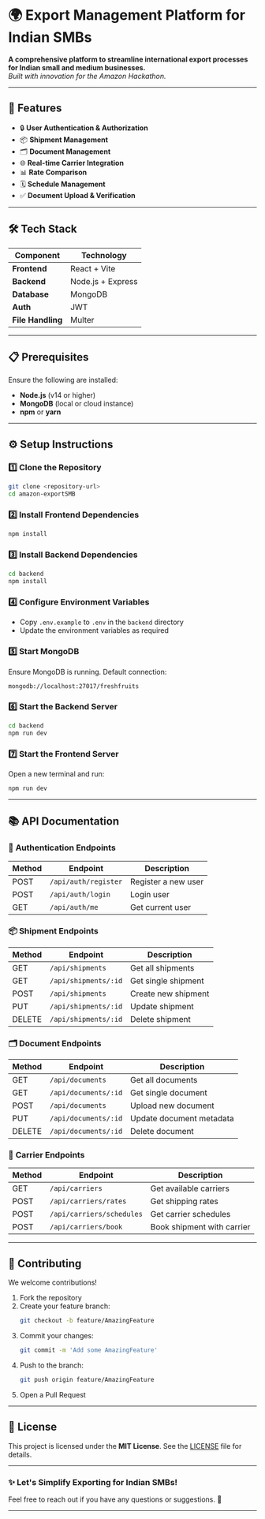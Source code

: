 # 🌍 **Export Management Platform for Indian SMBs**  
**A comprehensive platform to streamline international export processes for Indian small and medium businesses.**  
*Built with innovation for the Amazon Hackathon.*

---
## 🚀 **Features**  
- 🔒 **User Authentication & Authorization**  
- 📦 **Shipment Management**  
- 🗂️ **Document Management**  
- 🌐 **Real-time Carrier Integration**  
- 📊 **Rate Comparison**  
- 🗓️ **Schedule Management**  
- ✅ **Document Upload & Verification**  

---

## 🛠️ **Tech Stack**  

| Component    | Technology         |
|--------------|--------------------|
| **Frontend** | React + Vite       |
| **Backend**  | Node.js + Express  |
| **Database** | MongoDB            |
| **Auth**     | JWT                |
| **File Handling** | Multer         |

---

## 📋 **Prerequisites**  
Ensure the following are installed:  
- **Node.js** (v14 or higher)  
- **MongoDB** (local or cloud instance)  
- **npm** or **yarn**  

---

## ⚙️ **Setup Instructions**  

### 1️⃣ Clone the Repository  
```bash
git clone <repository-url>
cd amazon-exportSMB
```

### 2️⃣ Install Frontend Dependencies  
```bash
npm install
```

### 3️⃣ Install Backend Dependencies  
```bash
cd backend
npm install
```

### 4️⃣ Configure Environment Variables  
- Copy `.env.example` to `.env` in the `backend` directory  
- Update the environment variables as required  

### 5️⃣ Start MongoDB  
Ensure MongoDB is running. Default connection:  
```plaintext
mongodb://localhost:27017/freshfruits
```

### 6️⃣ Start the Backend Server  
```bash
cd backend
npm run dev
```

### 7️⃣ Start the Frontend Server  
Open a new terminal and run:  
```bash
npm run dev
```

---

## 📚 **API Documentation**  

### 🔐 **Authentication Endpoints**  
| Method | Endpoint            | Description           |
|--------|---------------------|-----------------------|
| POST   | `/api/auth/register` | Register a new user  |
| POST   | `/api/auth/login`    | Login user           |
| GET    | `/api/auth/me`       | Get current user     |

### 📦 **Shipment Endpoints**  
| Method | Endpoint              | Description          |
|--------|-----------------------|----------------------|
| GET    | `/api/shipments`       | Get all shipments   |
| GET    | `/api/shipments/:id`   | Get single shipment |
| POST   | `/api/shipments`       | Create new shipment |
| PUT    | `/api/shipments/:id`   | Update shipment     |
| DELETE | `/api/shipments/:id`   | Delete shipment     |

### 🗂️ **Document Endpoints**  
| Method | Endpoint              | Description             |
|--------|-----------------------|-------------------------|
| GET    | `/api/documents`       | Get all documents      |
| GET    | `/api/documents/:id`   | Get single document    |
| POST   | `/api/documents`       | Upload new document    |
| PUT    | `/api/documents/:id`   | Update document metadata |
| DELETE | `/api/documents/:id`   | Delete document        |

### 🚛 **Carrier Endpoints**  
| Method | Endpoint                 | Description              |
|--------|--------------------------|--------------------------|
| GET    | `/api/carriers`           | Get available carriers  |
| POST   | `/api/carriers/rates`     | Get shipping rates      |
| POST   | `/api/carriers/schedules` | Get carrier schedules   |
| POST   | `/api/carriers/book`      | Book shipment with carrier |

---

## 👥 **Contributing**  

We welcome contributions!  

1. Fork the repository  
2. Create your feature branch:  
   ```bash
   git checkout -b feature/AmazingFeature
   ```
3. Commit your changes:  
   ```bash
   git commit -m 'Add some AmazingFeature'
   ```
4. Push to the branch:  
   ```bash
   git push origin feature/AmazingFeature
   ```
5. Open a Pull Request  

---

## 📜 **License**  
This project is licensed under the **MIT License**. See the [LICENSE](./LICENSE) file for details.

---

### ✨ **Let's Simplify Exporting for Indian SMBs!**

Feel free to reach out if you have any questions or suggestions. 🌟

--- 
